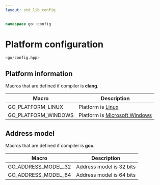 ```yaml
---
layout: std_lib_config
---
```


```c++
namespace go::config
```

# Platform configuration

```c++
<go/config.hpp>
```

## Platform information

Macros that are defined if compiler is **clang**.

Macro | Description
-|-
GO_PLATFORM_LINUX | Platform is [Linux](https://en.wikipedia.org/wiki/Linux)
GO_PLATFORM_WINDOWS | Platform is [Microsoft Windows](https://en.wikipedia.org/wiki/Microsoft_Windows)

## Address model

Macros that are defined if compiler is **gcc**.

Macro | Description
-|-
GO_ADDRESS_MODEL_32 | Address model is 32 bits
GO_ADDRESS_MODEL_64 | Address model is 64 bits
